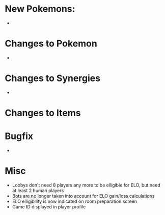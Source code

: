 # New Pokemons:

- 

# Changes to Pokemon

- 


# Changes to Synergies

- 

# Changes to Items

# Bugfix

- 

# Misc
- Lobbys don't need 8 players any more to be elligible for ELO, but need at least 2 human players
- Bots are no longer taken into account for ELO gain/loss calculations
- ELO elligibility is now indicated on room preparation screen
- Game ID displayed in player profile